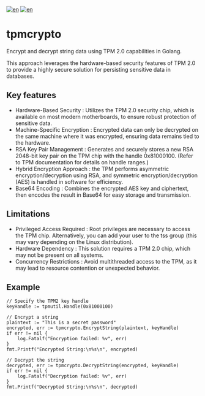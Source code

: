 [![en](https://img.shields.io/badge/lang-en-red.svg)](https://github.com/alm494/tpmcrypto/blob/main/README.md)
[![en](https://img.shields.io/badge/lang-ru-red.svg)](https://github.com/alm494/tpmcrypto/blob/main/README.ru.md)

# tpmcrypto

Encrypt and decrypt string data using TPM 2.0 capabilities in Golang.

This approach leverages the hardware-based security features of TPM 2.0 to provide a highly secure solution for persisting sensitive data in databases.

## Key features  

+ Hardware-Based Security : Utilizes the TPM 2.0 security chip, which is available on most modern motherboards, to ensure robust protection of sensitive data.
+ Machine-Specific Encryption : Encrypted data can only be decrypted on the same machine where it was encrypted, ensuring data remains tied to the hardware.
+ RSA Key Pair Management : Generates and securely stores a new RSA 2048-bit key pair on the TPM chip with the handle 0x81000100. (Refer to TPM documentation for details on handle ranges.)
+ Hybrid Encryption Approach : the TPM performs asymmetric encryption/decryption using RSA, and symmetric encryption/decryption (AES) is handled in software for efficiency.
+ Base64 Encoding : Combines the encrypted AES key and ciphertext, then encodes the result in Base64 for easy storage and transmission.
  
## Limitations

+ Privileged Access Required : Root privileges are necessary to access the TPM chip. Alternatively, you can add your user to the tss group (this may vary depending on the Linux distribution).
+ Hardware Dependency : This solution requires a TPM 2.0 chip, which may not be present on all systems.
+ Concurrency Restrictions : Avoid multithreaded access to the TPM, as it may lead to resource contention or unexpected behavior.

## Example

```
// Specify the TPM2 key handle
keyHandle := tpmutil.Handle(0x81000100)

// Encrypt a string
plaintext := "This is a secret password"
encrypted, err := tpmcrypto.EncryptString(plaintext, keyHandle)
if err != nil {
    log.Fatalf("Encryption failed: %v", err)
}
fmt.Printf("Encrypted String:\n%s\n", encrypted)

// Decrypt the string
decrypted, err := tpmcrypto.DecryptString(encrypted, keyHandle)
if err != nil {
    log.Fatalf("Decryption failed: %v", err)
}
fmt.Printf("Decrypted String:\n%s\n", decrypted)
```
         
     
